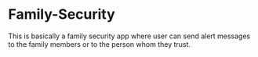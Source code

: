 # Family-Security
This is basically a family security app where user can send alert messages to the family members or to the person whom they trust.
